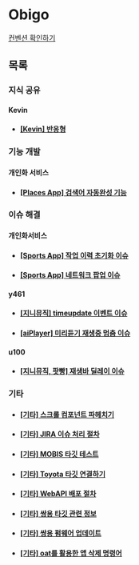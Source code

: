 # Obigo

[컨벤션 확인하기](./convention.md)

## 목록

### 지식 공유

#### Kevin

- #### [[Kevin] 반응형](./Obigo_Kevin_reactive.md)

### 기능 개발

#### 개인화 서비스

- #### [[Places App] 검색어 자동완성 기능](./Obigo_Personal_AutoComplete.md)

### 이슈 해결

#### 개인화서비스

- #### [[Sports App] 작업 이력 초기화 이슈](./Obigo_Personal_Issue1.md)

- #### [[Sports App] 네트워크 팝업 이슈](./Obigo_Personal_Issue2.md)

#### y461

- #### [[지니뮤직] timeupdate 이벤트 이슈](./Obigo_y461_Issue1.md)

- #### [[aiPlayer] 미리듣기 재생중 멈춤 이슈](./Obigo_y461_Issue2.md)

#### u100

- #### [[지니뮤직, 팟빵] 재생바 딜레이 이슈](./Obigo_u100_Issue1.md)


### 기타

- #### [[기타] 스크롤 컴포넌트 파헤치기](./Obigo_Scroll_Component.md)

- #### [[기타] JIRA 이슈 처리 절차](./Obigo_JIRAIssue.md)

- #### [[기타] MOBIS 타깃 테스트](./Obigo_MOBIS_target_test.md)

- #### [[기타] Toyota 타깃 연결하기](./Obigo_Toyota_target.md)

- #### [[기타] WebAPI 배포 절차](./Obigo_webapi_release_flow.md)

- #### [[기타] 쌍용 타깃 관련 정보](./Obigo_Ssangyong_target.md)

- #### [[기타] 쌍용 펌웨어 업데이트](./Obigo_Ssangyong_update.md)

- #### [[기타] oat를 활용한 앱 삭제 명령어](./Obigo_oat_delete.md)


